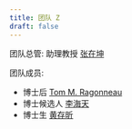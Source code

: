 ```yaml
---
title: 团队 Z
draft: false
---
```


团队总管: 助理教授 [张在坤](https://www.zhangzk.net)

团队成员:
- 博士后 [Tom M. Ragonneau](https://tomragonneau.com)
- 博士候选人 [李海天](https://lht97.github.io)
- 博士生 [黄存昕](https://opthuang.github.io)